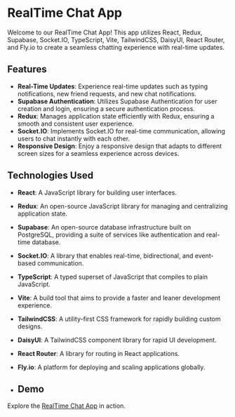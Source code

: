 # RealTime Chat App

Welcome to our RealTime Chat App! This app utilizes React, Redux, Supabase, Socket.IO, TypeScript, Vite, TailwindCSS, DaisyUI, React Router, and Fly.io to create a seamless chatting experience with real-time updates.

## Features
- **Real-Time Updates**: Experience real-time updates such as typing notifications, new friend requests, and new chat notifications.
- **Supabase Authentication**: Utilizes Supabase Authentication for user creation and login, ensuring a secure authentication process.
- **Redux**: Manages application state efficiently with Redux, ensuring a smooth and consistent user experience.
- **Socket.IO**: Implements Socket.IO for real-time communication, allowing users to chat instantly with each other.
- **Responsive Design**: Enjoy a responsive design that adapts to different screen sizes for a seamless experience across devices.

## Technologies Used
- **React**: A JavaScript library for building user interfaces.
- **Redux**: An open-source JavaScript library for managing and centralizing application state.
- **Supabase**: An open-source database infrastructure built on PostgreSQL, providing a suite of services like authentication and real-time database.
- **Socket.IO**: A library that enables real-time, bidirectional, and event-based communication.
- **TypeScript**: A typed superset of JavaScript that compiles to plain JavaScript.
- **Vite**: A build tool that aims to provide a faster and leaner development experience.
- **TailwindCSS**: A utility-first CSS framework for rapidly building custom designs.
- **DaisyUI**: A TailwindCSS component library for rapid UI development.
- **React Router**: A library for routing in React applications.
- **Fly.io**: A platform for deploying and scaling applications globally.

- ## Demo
Explore the [RealTime Chat App](https://chatappwithsocketio.fly.dev/) in action.
